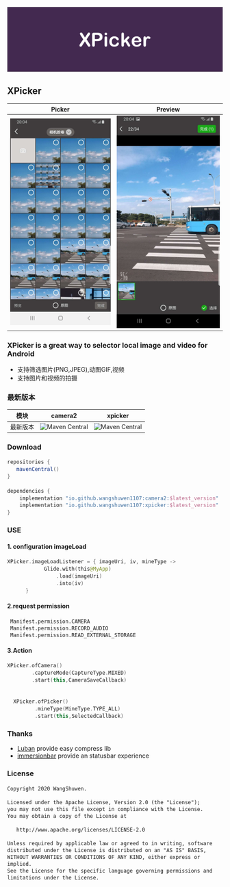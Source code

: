 ![Image](./art/guide.png)

## XPicker


|            Picker             |            Preview            |
| :---------------------------: | :---------------------------: |
| <img src="./art/demo1.jpeg"/> | <img src="./art/demo2.jpeg"/> |


### XPicker is  a great way  to selector local image and video  for Android

- 支持筛选图片(PNG,JPEG),动图GIF,视频
- 支持图片和视频的拍摄


### 最新版本

|  模块 | camera2  |  xpicker |
| ------------ | ------------ | ------------|
| 最新版本 |![Maven Central](https://img.shields.io/maven-central/v/io.github.wangshuwen1107/camera2) | ![Maven Central](https://img.shields.io/maven-central/v/io.github.wangshuwen1107/xpicker)|

### Download

```gradle
repositories {
   mavenCentral()
}

dependencies {
    implementation "io.github.wangshuwen1107:camera2:$latest_version"
    implementation "io.github.wangshuwen1107:xpicker:$latest_version"
}
```

### USE

#### 1. configuration imageLoad

```kotlin
XPicker.imageLoadListener = { imageUri, iv, mineType ->
            Glide.with(this@MyApp)
                .load(imageUri)
                .into(iv)
      }
```

#### 2.request permission

```text
 Manifest.permission.CAMERA
 Manifest.permission.RECORD_AUDIO
 Manifest.permission.READ_EXTERNAL_STORAGE
```

#### 3.Action

```kotlin
XPicker.ofCamera()
        .captureMode(CaptureType.MIXED)
        .start(this,CameraSaveCallback)


  XPicker.ofPicker()
         .mineType(MineType.TYPE_ALL)
         .start(this,SelectedCallback)
```

### Thanks

- [Luban](https://github.com/Curzibn/Luban) provide easy compress lib
- [immersionbar](https://github.com/gyf-dev/ImmersionBar) provide an  statusbar experience

### License

```
Copyright 2020 WangShuwen.

Licensed under the Apache License, Version 2.0 (the "License");
you may not use this file except in compliance with the License.
You may obtain a copy of the License at

   http://www.apache.org/licenses/LICENSE-2.0

Unless required by applicable law or agreed to in writing, software
distributed under the License is distributed on an "AS IS" BASIS,
WITHOUT WARRANTIES OR CONDITIONS OF ANY KIND, either express or implied.
See the License for the specific language governing permissions and
limitations under the License.
```